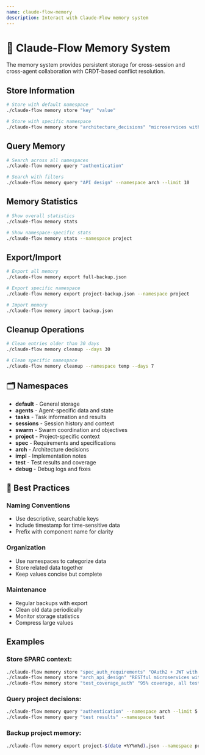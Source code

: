 ```yaml
---
name: claude-flow-memory
description: Interact with Claude-Flow memory system
---
```


# 🧠 Claude-Flow Memory System

The memory system provides persistent storage for cross-session and cross-agent collaboration with CRDT-based conflict resolution.

## Store Information

```bash
# Store with default namespace
./claude-flow memory store "key" "value"

# Store with specific namespace
./claude-flow memory store "architecture_decisions" "microservices with API gateway" --namespace arch
```

## Query Memory

```bash
# Search across all namespaces
./claude-flow memory query "authentication"

# Search with filters
./claude-flow memory query "API design" --namespace arch --limit 10
```

## Memory Statistics

```bash
# Show overall statistics
./claude-flow memory stats

# Show namespace-specific stats
./claude-flow memory stats --namespace project
```

## Export/Import

```bash
# Export all memory
./claude-flow memory export full-backup.json

# Export specific namespace
./claude-flow memory export project-backup.json --namespace project

# Import memory
./claude-flow memory import backup.json
```

## Cleanup Operations

```bash
# Clean entries older than 30 days
./claude-flow memory cleanup --days 30

# Clean specific namespace
./claude-flow memory cleanup --namespace temp --days 7
```

## 🗂️ Namespaces

- **default** - General storage
- **agents** - Agent-specific data and state
- **tasks** - Task information and results
- **sessions** - Session history and context
- **swarm** - Swarm coordination and objectives
- **project** - Project-specific context
- **spec** - Requirements and specifications
- **arch** - Architecture decisions
- **impl** - Implementation notes
- **test** - Test results and coverage
- **debug** - Debug logs and fixes

## 🎯 Best Practices

### Naming Conventions

- Use descriptive, searchable keys
- Include timestamp for time-sensitive data
- Prefix with component name for clarity

### Organization

- Use namespaces to categorize data
- Store related data together
- Keep values concise but complete

### Maintenance

- Regular backups with export
- Clean old data periodically
- Monitor storage statistics
- Compress large values

## Examples

### Store SPARC context:

```bash
./claude-flow memory store "spec_auth_requirements" "OAuth2 + JWT with refresh tokens" --namespace spec
./claude-flow memory store "arch_api_design" "RESTful microservices with GraphQL gateway" --namespace arch
./claude-flow memory store "test_coverage_auth" "95% coverage, all tests passing" --namespace test
```

### Query project decisions:

```bash
./claude-flow memory query "authentication" --namespace arch --limit 5
./claude-flow memory query "test results" --namespace test
```

### Backup project memory:

```bash
./claude-flow memory export project-$(date +%Y%m%d).json --namespace project
```
